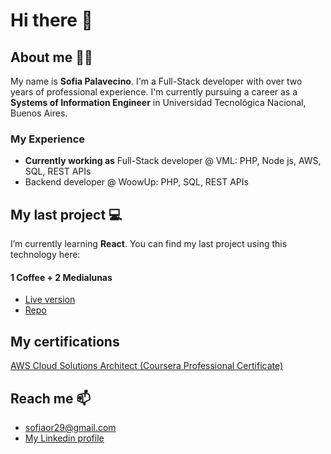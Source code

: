 # Hi there 👋

## About me :woman_technologist:

My name is **Sofia Palavecino**. I'm a Full-Stack developer with over two years of professional experience. I'm currently pursuing a career as a **Systems of Information Engineer** in Universidad Tecnológica Nacional, Buenos Aires.

### My Experience

- **Currently working as** Full-Stack developer @ VML: PHP, Node js, AWS, SQL, REST APIs
- Backend developer @ WoowUp: PHP, SQL, REST APIs

## My last project :computer: 

I’m currently learning **React**. You can find my last project using this technology here: 

#### 1 Coffee + 2 Medialunas
- [Live version](https://sofiapalavecino.github.io/1cafe-2medialunas/)
- [Repo](https://github.com/sofiaPalavecino/1cafe-2medialunas)

## My certifications

[AWS Cloud Solutions Architect (Coursera Professional Certificate)](https://coursera.org/share/7cfe52fd8cc3012d5b1cca8c171e7828)

## Reach me 📫

- sofiaor29@gmail.com
- [My Linkedin profile](https://www.linkedin.com/in/sofia-palavecino/)


